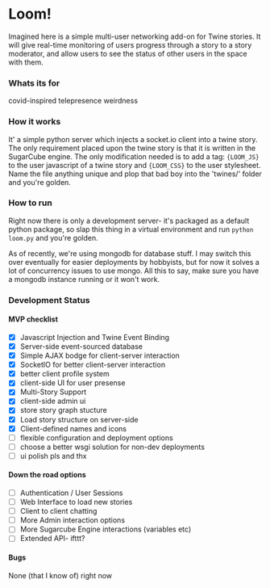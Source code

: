 Loom! 
=====

Imagined here is a simple multi-user networking add-on for Twine stories.
It will give real-time monitoring of users progress through a story to a story moderator,
and allow users to see the status of other users in the space with them.

### Whats its for
covid-inspired telepresence weirdness 

### How it works
It' a simple python server which injects a socket.io client into a twine story. 
The only requirement placed upon the twine story is that it is written in the SugarCube engine. 
The only modification needed is to add a tag: `{LOOM_JS}` to the user javascript of a twine story and `{LOOM_CSS}` to the user stylesheet.
Name the file anything unique and plop that bad boy into the 'twines/' folder and you're golden. 


### How to run

Right now there is only a development server- it's packaged as a default python package, so 
slap this thing in a virtual environment and run `python loom.py` and you're golden. 

As of recently, we're using mongodb for database stuff. 
I may switch this over eventually for easier deployments by hobbyists, but for now it solves a lot of concurrency issues to use mongo.
All this to say, make sure you have a mongodb instance running or it won't work. 


### Development Status

#### MVP checklist

- [X] Javascript Injection and Twine Event Binding
- [X] Server-side event-sourced database
- [X] Simple AJAX bodge for client-server interaction 
- [X] SocketIO for better client-server interaction
- [X] better client profile system
- [X] client-side UI for user presense
- [X] Multi-Story Support
- [X] client-side admin ui 
- [X] store story graph stucture
- [X] Load story structure on server-side
- [X] Client-defined names and icons
- [ ] flexible configuration and deployment options 
- [ ] choose a better wsgi solution for non-dev deployments
- [ ] ui polish pls and thx

#### Down the road options

- [ ] Authentication / User Sessions 
- [ ] Web Interface to load new stories
- [ ] Client to client chatting
- [ ] More Admin interaction options
- [ ] More Sugarcube Engine interactions (variables etc)
- [ ] Extended API- ifttt? 

#### Bugs

None (that I know of) right now